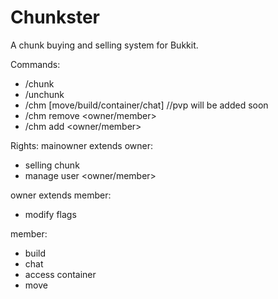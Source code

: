 Chunkster
=========

A chunk buying and selling system for Bukkit.

Commands:
  - /chunk
  - /unchunk
  - /chm <flag> [move/build/container/chat]    //pvp will be added soon
  - /chm remove <owner/member> <username>
  - /chm add <owner/member> <username>
  
Rights:
  mainowner extends owner:
  - selling chunk
  - manage user <owner/member>
  
  owner extends member:
  - modify flags
  
  member:
  - build
  - chat
  - access container
  - move
